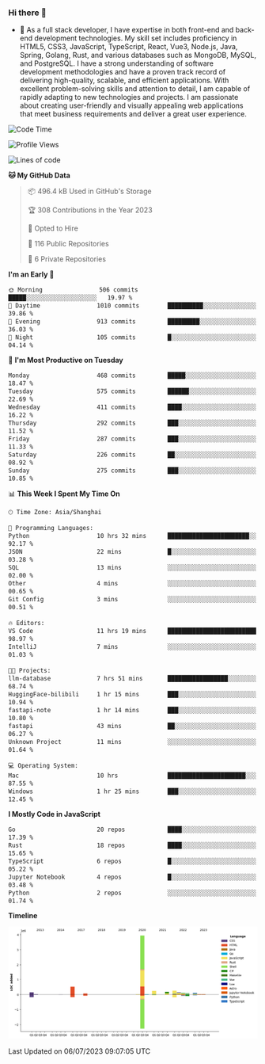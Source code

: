 ### Hi there 👋

- 🌱 As a full stack developer, I have expertise in both front-end and back-end development technologies. My skill set includes proficiency in HTML5, CSS3, JavaScript, TypeScript, React, Vue3, Node.js, Java, Spring, Golang, Rust, and various databases such as MongoDB, MySQL, and PostgreSQL. I have a strong understanding of software development methodologies and have a proven track record of delivering high-quality, scalable, and efficient applications. With excellent problem-solving skills and attention to detail, I am capable of rapidly adapting to new technologies and projects. I am passionate about creating user-friendly and visually appealing web applications that meet business requirements and deliver a great user experience.

<!--START_SECTION:waka-->
![Code Time](http://img.shields.io/badge/Code%20Time-1%2C059%20hrs%2010%20mins-blue)

![Profile Views](http://img.shields.io/badge/Profile%20Views-1-blue)

![Lines of code](https://img.shields.io/badge/From%20Hello%20World%20I%27ve%20Written-6.0%20million%20lines%20of%20code-blue)

**🐱 My GitHub Data** 

> 📦 496.4 kB Used in GitHub's Storage 
 > 
> 🏆 308 Contributions in the Year 2023
 > 
> 💼 Opted to Hire
 > 
> 📜 116 Public Repositories 
 > 
> 🔑 6 Private Repositories 
 > 
**I'm an Early 🐤** 

```text
🌞 Morning                506 commits         █████░░░░░░░░░░░░░░░░░░░░   19.97 % 
🌆 Daytime                1010 commits        ██████████░░░░░░░░░░░░░░░   39.86 % 
🌃 Evening                913 commits         █████████░░░░░░░░░░░░░░░░   36.03 % 
🌙 Night                  105 commits         █░░░░░░░░░░░░░░░░░░░░░░░░   04.14 % 
```
📅 **I'm Most Productive on Tuesday** 

```text
Monday                   468 commits         █████░░░░░░░░░░░░░░░░░░░░   18.47 % 
Tuesday                  575 commits         ██████░░░░░░░░░░░░░░░░░░░   22.69 % 
Wednesday                411 commits         ████░░░░░░░░░░░░░░░░░░░░░   16.22 % 
Thursday                 292 commits         ███░░░░░░░░░░░░░░░░░░░░░░   11.52 % 
Friday                   287 commits         ███░░░░░░░░░░░░░░░░░░░░░░   11.33 % 
Saturday                 226 commits         ██░░░░░░░░░░░░░░░░░░░░░░░   08.92 % 
Sunday                   275 commits         ███░░░░░░░░░░░░░░░░░░░░░░   10.85 % 
```


📊 **This Week I Spent My Time On** 

```text
🕑︎ Time Zone: Asia/Shanghai

💬 Programming Languages: 
Python                   10 hrs 32 mins      ███████████████████████░░   92.17 % 
JSON                     22 mins             █░░░░░░░░░░░░░░░░░░░░░░░░   03.28 % 
SQL                      13 mins             ░░░░░░░░░░░░░░░░░░░░░░░░░   02.00 % 
Other                    4 mins              ░░░░░░░░░░░░░░░░░░░░░░░░░   00.65 % 
Git Config               3 mins              ░░░░░░░░░░░░░░░░░░░░░░░░░   00.51 % 

🔥 Editors: 
VS Code                  11 hrs 19 mins      █████████████████████████   98.97 % 
IntelliJ                 7 mins              ░░░░░░░░░░░░░░░░░░░░░░░░░   01.03 % 

🐱‍💻 Projects: 
llm-database             7 hrs 51 mins       █████████████████░░░░░░░░   68.74 % 
HuggingFace-bilibili     1 hr 15 mins        ███░░░░░░░░░░░░░░░░░░░░░░   10.94 % 
fastapi-note             1 hr 14 mins        ███░░░░░░░░░░░░░░░░░░░░░░   10.80 % 
fastapi                  43 mins             ██░░░░░░░░░░░░░░░░░░░░░░░   06.27 % 
Unknown Project          11 mins             ░░░░░░░░░░░░░░░░░░░░░░░░░   01.64 % 

💻 Operating System: 
Mac                      10 hrs              ██████████████████████░░░   87.55 % 
Windows                  1 hr 25 mins        ███░░░░░░░░░░░░░░░░░░░░░░   12.45 % 
```

**I Mostly Code in JavaScript** 

```text
Go                       20 repos            ████░░░░░░░░░░░░░░░░░░░░░   17.39 % 
Rust                     18 repos            ████░░░░░░░░░░░░░░░░░░░░░   15.65 % 
TypeScript               6 repos             █░░░░░░░░░░░░░░░░░░░░░░░░   05.22 % 
Jupyter Notebook         4 repos             █░░░░░░░░░░░░░░░░░░░░░░░░   03.48 % 
Python                   2 repos             ░░░░░░░░░░░░░░░░░░░░░░░░░   01.74 % 
```



**Timeline**

![Lines of Code chart](https://raw.githubusercontent.com/elton/elton/main/assets/bar_graph.png)


 Last Updated on 06/07/2023 09:07:05 UTC
<!--END_SECTION:waka-->

<!--
**elton/elton** is a ✨ _special_ ✨ repository because its `README.md` (this file) appears on your GitHub profile.

Here are some ideas to get you started:

- 🔭 I’m currently working on ...
- 🌱 I’m currently learning ...
- 👯 I’m looking to collaborate on ...
- 🤔 I’m looking for help with ...
- 💬 Ask me about ...
- 📫 How to reach me: ...
- 😄 Pronouns: ...
- ⚡ Fun fact: ...
-->
